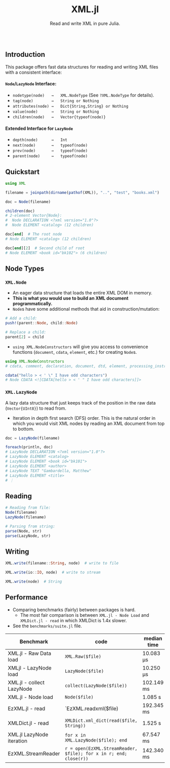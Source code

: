 <h1 align="center">XML.jl</h1>

<p align="center">Read and write XML in pure Julia.</p>

<br><br>

## Introduction

This package offers fast data structures for reading and writing XML files with a consistent interface:

#### `Node`/`LazyNode` Interface:

- `nodetype(node)   →   XML.NodeType` (See `?XML.NodeType` for details).
- `tag(node)        →   String or Nothing`
- `attributes(node) →   Dict{String,String} or Nothing`
- `value(node)      →   String or Nothing`
- `children(node)   →   Vector{typeof(node)}`

#### Extended Interface for `LazyNode`

- `depth(node)      →   Int`
- `next(node)       →   typeof(node)`
- `prev(node)       →   typeof(node)`
- `parent(node)     →   typeof(node)`

## Quickstart

```julia
using XML

filename = joinpath(dirname(pathof(XML)), "..", "test", "books.xml")

doc = Node(filename)

children(doc)
# 2-element Vector{Node}:
#  Node DECLARATION <?xml version="1.0"?>
#  Node ELEMENT <catalog> (12 children)

doc[end]  # The root node
# Node ELEMENT <catalog> (12 children)

doc[end][2]  # Second child of root
# Node ELEMENT <book id="bk102"> (6 children)
```

## Node Types

### `XML.Node`

- An eager data structure that loads the entire XML DOM in memory.
- **This is what you would use to build an XML document programmatically.**
- `Node`s have some additional methods that aid in construction/mutation:

```julia
# Add a child:
push!(parent::Node, child::Node)

# Replace a child:
parent[2] = child
```

- `using XML.NodeConstructors` will give you access to convenience functions (`document`, `cdata`, `element`, etc.) for creating `Node`s.

```julia
using XML.NodeConstructors
# cdata, comment, declaration, document, dtd, element, processing_instruction, text

cdata("hello > < ' \" I have odd characters")
# Node CDATA <![CDATA[hello > < ' " I have odd characters]]>
```

### `XML.LazyNode`

A lazy data structure that just keeps track of the position in the raw data (`Vector{UInt8}`) to read from.

- Iteration in depth first search (DFS) order.  This is the natural order in which you would visit XML nodes by reading an XML document from top to bottom.

```julia
doc = LazyNode(filename)

foreach(println, doc)
# LazyNode DECLARATION <?xml version="1.0"?>
# LazyNode ELEMENT <catalog>
# LazyNode ELEMENT <book id="bk101">
# LazyNode ELEMENT <author>
# LazyNode TEXT "Gambardella, Matthew"
# LazyNode ELEMENT <title>
# ⋮
```


## Reading

```julia
# Reading from file:
Node(filename)
LazyNode(filename)

# Parsing from string:
parse(Node, str)
parse(LazyNode, str)

```

## Writing

```julia
XML.write(filename::String, node)  # write to file

XML.write(io::IO, node)  # write to stream

XML.write(node)  # String
```




## Performance

- Comparing benchmarks (fairly) between packages is hard.
    - The most fair comparison is between `XML.jl - Node Load` and `XMLDict.jl - read` in which XMLDict is 1.4x slower.
- See the `benchmarks/suite.jl` file.

| Benchmark | code | median time | median GC |
|-----------|------|-------------|-----------|
| XML.jl - Raw Data load | `XML.Raw($file)` | 10.083 μs | 0.00% |
| XMLjl - LazyNode load | `LazyNode($file)` | 10.250 μs | 0.00% |
| XML.jl - collect LazyNode | `collect(LazyNode($file))` | 102.149 ms | 24.51% GC |
| XML.jl - Node load | `Node($file)` | 1.085 s | 16.16% |
| EzXML.jl - read | `EzXML.readxml($file) | 192.345 ms | N/A |
| XMLDict.jl - read | `XMLDict.xml_dict(read($file, String))` | 1.525 s | GC 23.17%
| XML.jl LazyNode iteration | `for x in XML.LazyNode($file); end` | 67.547 ms | 16.55% GC
| EzXML.StreamReader | `r = open(EzXML.StreamReader, $file); for x in r; end; close(r))` | 142.340 ms | N/A

